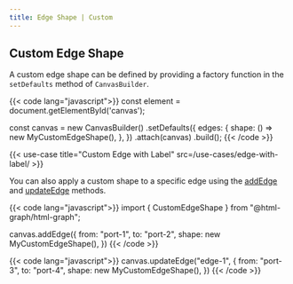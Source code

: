 ```yaml
---
title: Edge Shape | Custom
---
```


## Custom Edge Shape

A custom edge shape can be defined by providing a factory function in the `setDefaults` method of `CanvasBuilder`.

{{< code lang="javascript">}}
const element = document.getElementById('canvas');

const canvas = new CanvasBuilder()
  .setDefaults({
    edges: {
      shape: () => new MyCustomEdgeShape(),
    },
  })
  .attach(canvas)
  .build();
{{< /code >}}

{{< use-case title="Custom Edge with Label" src=/use-cases/edge-with-label/ >}}

You can also apply a custom shape to a specific edge using the <a href="/canvas/add-edge">addEdge</a> and <a href="/canvas/update-edge">updateEdge</a> methods.

{{< code lang="javascript">}}
import { CustomEdgeShape } from "@html-graph/html-graph";

canvas.addEdge({
  from: "port-1",
  to: "port-2",
  shape: new MyCustomEdgeShape(),
})
{{< /code >}}

{{< code lang="javascript">}}
canvas.updateEdge("edge-1", {
  from: "port-3",
  to: "port-4",
  shape: new MyCustomEdgeShape(),
})
{{< /code >}}
